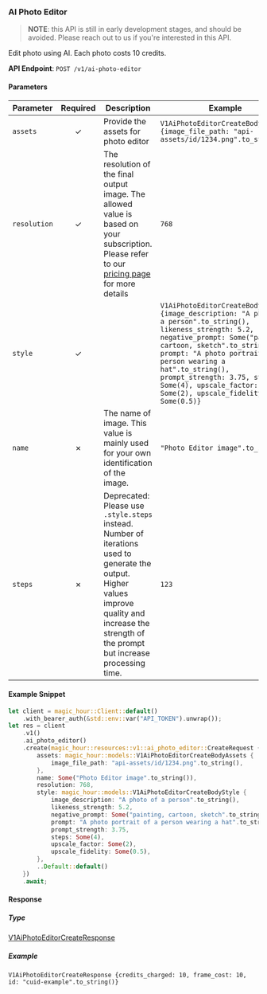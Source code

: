 
### AI Photo Editor <a name="create"></a>

> **NOTE**: this API is still in early development stages, and should be avoided. Please reach out to us if you're interested in this API. 

Edit photo using AI. Each photo costs 10 credits.

**API Endpoint**: `POST /v1/ai-photo-editor`

#### Parameters

| Parameter | Required | Description | Example |
|-----------|:--------:|-------------|--------|
| `assets` | ✓ | Provide the assets for photo editor | `V1AiPhotoEditorCreateBodyAssets {image_file_path: "api-assets/id/1234.png".to_string()}` |
| `resolution` | ✓ | The resolution of the final output image. The allowed value is based on your subscription. Please refer to our [pricing page](https://magichour.ai/pricing) for more details | `768` |
| `style` | ✓ |  | `V1AiPhotoEditorCreateBodyStyle {image_description: "A photo of a person".to_string(), likeness_strength: 5.2, negative_prompt: Some("painting, cartoon, sketch".to_string()), prompt: "A photo portrait of a person wearing a hat".to_string(), prompt_strength: 3.75, steps: Some(4), upscale_factor: Some(2), upscale_fidelity: Some(0.5)}` |
| `name` | ✗ | The name of image. This value is mainly used for your own identification of the image. | `"Photo Editor image".to_string()` |
| `steps` | ✗ | Deprecated: Please use `.style.steps` instead. Number of iterations used to generate the output. Higher values improve quality and increase the strength of the prompt but increase processing time. | `123` |

#### Example Snippet

```rust
let client = magic_hour::Client::default()
    .with_bearer_auth(&std::env::var("API_TOKEN").unwrap());
let res = client
    .v1()
    .ai_photo_editor()
    .create(magic_hour::resources::v1::ai_photo_editor::CreateRequest {
        assets: magic_hour::models::V1AiPhotoEditorCreateBodyAssets {
            image_file_path: "api-assets/id/1234.png".to_string(),
        },
        name: Some("Photo Editor image".to_string()),
        resolution: 768,
        style: magic_hour::models::V1AiPhotoEditorCreateBodyStyle {
            image_description: "A photo of a person".to_string(),
            likeness_strength: 5.2,
            negative_prompt: Some("painting, cartoon, sketch".to_string()),
            prompt: "A photo portrait of a person wearing a hat".to_string(),
            prompt_strength: 3.75,
            steps: Some(4),
            upscale_factor: Some(2),
            upscale_fidelity: Some(0.5),
        },
        ..Default::default()
    })
    .await;
```

#### Response

##### Type
[V1AiPhotoEditorCreateResponse](/src/models/v1_ai_photo_editor_create_response.rs)

##### Example
`V1AiPhotoEditorCreateResponse {credits_charged: 10, frame_cost: 10, id: "cuid-example".to_string()}`
